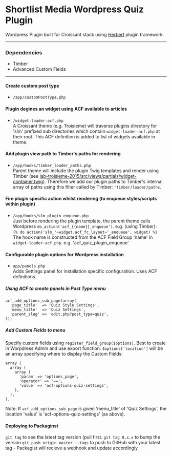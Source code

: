 Shortlist Media Wordpress Quiz Plugin
===============

Wordpress Plugin built  for Croissant stack using [Herbert](http://getherbert.com/) plugin framework.

---

### Dependencies

* Timber
* Advanced Custom Fields

---

#### Create custom post type
* `/app/customPostType.php`  

#### Plugin degines an widget using ACF available to articles   
* `/widget-loader-acf.php`   
A Croissant theme (e.g. Troisieme) will traverse plugins directory for 'slm' prefixed sub directories which contain `widget-loader-acf.php` at their root. This ACF definition is added to list of widgets available in theme. 

#### Add plugin view path to Timber's paths for rendering
* `/app/hooks/timber_loader_paths.php`  
Parent theme will include the plugin Twig templates and render using Timber (see [lab-troisieme-2015/src/views/partials/widget-container.twig](https://bitbucket.org/ShortlistMedia/lab-troisieme-2015/src/a09dddfd3df596f3c8b81db759160ded95a577e4/views/partials/widget-container.twig?at=master#cl-5)). Therefore we add our plugin paths to Timber's internal array of paths using this filter called by Timber: `'timber/loader/paths`. 

#### Fire plugin specific action whilst rendering (to enqueue styles/scripts within plugin)   
* `/app/hooks/slm_plugin_enqueue.php`  
Just before rendering the plugin template, the parent theme calls Wordpress `do_action('acf_{{name}}_enqueue')`. e.g. (using Timber):  
`{% do action('slm_'~widget.acf_fc_layout~'_enqueue', widget) %}`  
The hook name is constructed from the ACF Field Group 'name' in `widget-loader-acf.php`. e.g. 'acf_quiz_plugin_enqueue'

#### Configurable plugin options for Wordpress installation 
* `app/panels.php`  
Adds Settings panel for installation specific configuration. Uses ACF definitions.

##### Using ACF to create panels in Post Type menu
```
acf_add_options_sub_page(array(
  'page_title'  => 'Quiz Style Settings',
  'menu_title'  => 'Quiz Settings',
  'parent_slug' => 'edit.php?post_type=quiz',
));
```

##### Add Custom Fields to menu
Specify custom fields using `register_field_group($options)`. Best to create in Worpdress Admin and use export function.
`$options['location']` will be an array specifying where to display the Custom Fields:
```
array (
  array (
    array (
      'param' => 'options_page',
      'operator' => '==',
      'value' => 'acf-options-quiz-settings',
    ),
  ),
),
```
Note: If `acf_add_options_sub_page` is given 'menu_title' of 'Quiz Settings', the location 'value' is 'acf-options-quiz-settings' (as above).

#### Deploying to Packaginst

`git tag` to see the latest tag version (pull first.
`git tag 0.x.x` to bump the version
`git push origin master --tags` to push to GitHub with your latest tag - Packagist will recieve a webhook and update accordingly
